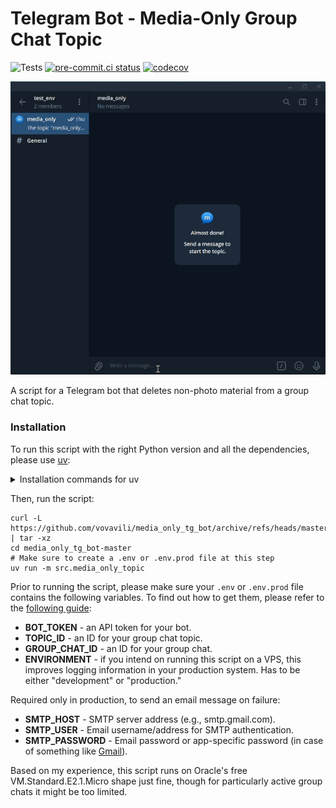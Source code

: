 # Telegram Bot - Media-Only Group Chat Topic

![Tests](https://github.com/vovavili/media_only_tg_bot/actions/workflows/tox.yml/badge.svg)
[![pre-commit.ci status](https://results.pre-commit.ci/badge/github/vovavili/media_only_tg_bot/master.svg)](https://results.pre-commit.ci/latest/github/vovavili/media_only_tg_bot/master)
[![codecov](https://codecov.io/github/vovavili/media_only_tg_bot/branch/master/graph/badge.svg?token=5QN2AD5DBW)](https://codecov.io/github/vovavili/media_only_tg_bot)

<p align="center">
  <img src="https://github.com/vovavili/media_only_tg_bot/blob/master/example.gif?raw=true" alt="Example of bot use."/>
</p>

A script for a Telegram bot that deletes non-photo material from a group chat topic.

### Installation

To run this script with the right Python version and all the dependencies, please use [uv](https://docs.astral.sh/uv/):

<details>
<summary>Installation commands for uv</summary>

Install uv (and git) on Windows 11+ with PowerShell:

```powershell
irm https://astral.sh/uv/install.ps1 | iex; $env:Path = "$env:USERPROFILE\.local\bin;$env:Path"
```

On macOS or Linux:

```shell
curl -LsSf https://astral.sh/uv/install.sh | sh && source $HOME/.local/bin/env
```

Or, if you only have access to Python (as is the case for PythonAnywhere's free tier):

```shell
pip install --upgrade uv 
```

</details>

Then, run the script:

```shell
curl -L https://github.com/vovavili/media_only_tg_bot/archive/refs/heads/master.zip | tar -xz
cd media_only_tg_bot-master
# Make sure to create a .env or .env.prod file at this step
uv run -m src.media_only_topic
```

Prior to running the script, please make sure your `.env` or `.env.prod` file contains the following variables. To find out 
how to get them, please refer to the 
[following guide](https://gist.github.com/nafiesl/4ad622f344cd1dc3bb1ecbe468ff9f8a):
- **BOT_TOKEN** - an API token for your bot.
- **TOPIC_ID** - an ID for your group chat topic.
- **GROUP_CHAT_ID** - an ID for your group chat.
- **ENVIRONMENT** - if you intend on running this script on a VPS, this improves logging
    information in your production system. Has to be either "development" or "production."

Required only in production, to send an email message on failure:

- **SMTP_HOST** - SMTP server address (e.g., smtp.gmail.com).
- **SMTP_USER** - Email username/address for SMTP authentication.
- **SMTP_PASSWORD** - Email password or app-specific password (in case of something like 
[Gmail](https://support.google.com/mail/answer/185833?hl=en)).

Based on my experience, this script runs on Oracle's free VM.Standard.E2.1.Micro shape just fine, 
though for particularly active group chats it might be too limited.